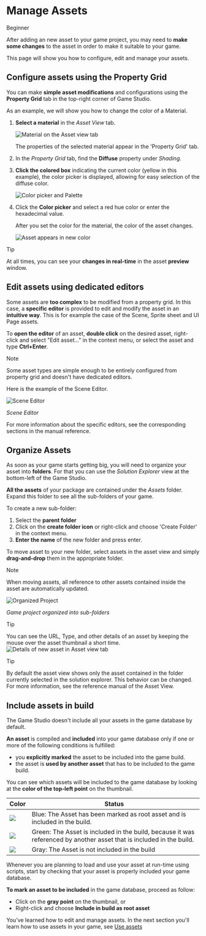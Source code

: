 # Manage Assets

<span class="label label-doc-level">Beginner</span>

After adding an new asset to your game project, you may need to **make some changes** to the asset in order to make it suitable to your game.

This page will show you how to configure, edit and manage your assets.

## Configure assets using the Property Grid

You can make **simple asset modifications** and configurations using the **Property Grid** tab in the top-right corner of Game Studio.

As an example, we will show you how to change the color of a Material.

 1. **Select a material** in the *Asset View* tab. 
 
	![Material on the Asset view tab](media/edit-asset-sphere-material-asset-view-tab.png)
	
	The properties of the selected material appear in the 'Property Grid' tab.

 2. In the *Property Grid* tab, find the **Diffuse** property under *Shading*.
 
 3. **Click the colored box** indicating the current color (yellow in this example), the color picker is displayed, allowing for easy selection of the diffuse color.
 
	![Color picker and Palette](media/edit-asset-color-picker-palette-diffuse.png)
	
 4. Click the **Color picker** and select a red hue color or enter the hexadecimal value.
	
	After you set the color for the material, the color of the asset changes. 
	
	![Asset appears in new color](media/edit-asset-color-change-selected-asset.png)

> [!TIP]
> At all times, you can see your **changes in real-time** in the asset **preview** window.
	
## Edit assets using dedicated editors

Some assets are **too complex** to be modified from a property grid.
In this case, a **specific editor** is provided to edit and modify the asset in an **intuitive way**.
This is for example the case of the Scene, Sprite sheet and UI Page assets.

To **open the editor** of an asset, **double click** on the desired asset, right-click and select "Edit asset..." in the context menu,
or select the asset and type **Ctrl+Enter**.

> [!NOTE]
> Some asset types are simple enough to be entirely configured from property grid and doesn't have dedicated editors.

Here is the example of the Scene Editor.

![Scene Editor](media/manage-assets-scene-editor.png)

_Scene Editor_

For more information about the specific editors, see the corresponding sections in the manual reference.

## Organize Assets

As soon as your game starts getting big, you will need to organize your asset into **folders**. 
For that you can use the *Solution Explorer* view at the bottom-left of the Game Studio.

**All the assets** of your package are contained under the *Assets* folder. Expand this folder to see all the sub-folders of your game.

To create a new sub-folder:
1. Select the **parent folder**
2. Click on the **create folder icon** or right-click and choose 'Create Folder' in the context menu.
3. **Enter the name** of the new folder and press enter.

To move asset to your new folder, select assets in the asset view and simply **drag-and-drop** them in the appropriate folder.

> [!NOTE]
> When moving assets, all reference to other assets contained inside the asset are automatically updated.

![Organized Project](media/manage-assets-organized-project.png)

_Game project organized into sub-folders_

> [!TIP]
> You can see the URL, Type, and other details of an asset by keeping the mouse over the asset thumbnail a short time.
> ![Details of new asset in Asset view tab](media/asset-creation-solution-explorer.png)

> [!TIP]
> By default the asset view shows only the asset contained in the folder currently selected in the solution explorer.
> This behavior can be changed. For more information, see the reference manual of the Asset View.
 
## Include assets in build

The Game Studio doesn't include all your assets in the game database by default.

**An asset** is compiled and **included** into your game database only if one or more of the following conditions is fulfilled:
- you **explicitly marked** the asset to be included into the game build. 
- the asset is **used by another asset** that has to be included to the game build.

You can see which assets will be included to the game database by looking at the **color of the top-left point** on the thumbnail.

Color | Status
------|--------
![](media/manage-assets-reference-asset.png) | Blue: The Asset has been marked as root asset and is included in the build.
![](media/manage-assets-include-asset.png) | Green: The Asset is included in the build, because it was referenced by another asset that is included in the build.
![](media/manage-assets-exclude-asset.png) | Gray: The Asset is not included in the build

Whenever you are planning to load and use your asset at run-time using scripts, 
start by checking that your asset is properly included your game database.

**To mark an asset to be included** in the game database, proceed as follow:
- Click on the **gray point** on the thumbnail, or
- Right-click and choose **Include in build as root asset**
	
You’ve learned how to edit and manage assets. In the next section you'll learn how to use assets in your game, see [Use assets](use-assets.md)
